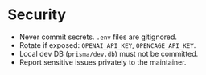 # Security

- Never commit secrets. `.env` files are gitignored.
- Rotate if exposed: `OPENAI_API_KEY`, `OPENCAGE_API_KEY`.
- Local dev DB (`prisma/dev.db`) must not be committed.
- Report sensitive issues privately to the maintainer.

